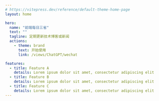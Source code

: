 ```yaml
---
# https://vitepress.dev/reference/default-theme-home-page
layout: home

hero:
  name: "前端每日三省"
  text: ""
  tagline: 定期更新技术博客或新闻
  actions:
    - theme: brand
      text: 开始使用
      link: /views/ChatGPT/wechat

features:
  - title: Feature A
    details: Lorem ipsum dolor sit amet, consectetur adipiscing elit
  - title: Feature B
    details: Lorem ipsum dolor sit amet, consectetur adipiscing elit
  - title: Feature C
    details: Lorem ipsum dolor sit amet, consectetur adipiscing elit
---
```


